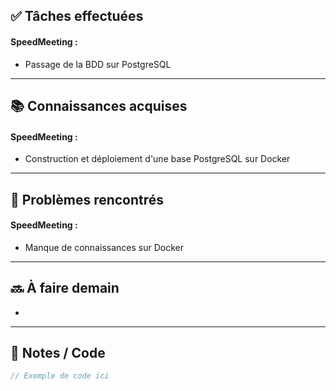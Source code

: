 ## ✅ Tâches effectuées

#### SpeedMeeting :
- Passage de la BDD sur PostgreSQL
	

---

## 📚 Connaissances acquises

#### SpeedMeeting :
- Construction et déploiement d'une base PostgreSQL sur Docker
	

---

## 🐞 Problèmes rencontrés

#### SpeedMeeting :
- Manque de connaissances sur Docker
	

---

## 🔜 À faire demain

- 
	

---

## 🧩 Notes / Code
```java
// Exemple de code ici
```
